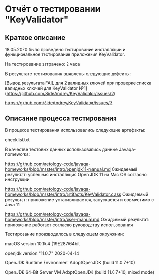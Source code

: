 <h1>Отчёт о тестировании "KeyValidator"</h1>

<h2>Краткое описание</h2>

18.05.2020 было проведено тестирование инсталляции и функциональное тестирование приложения KeyValidator.

На тестирование затрачено: 2 часа

В результате тестирования выявлены следующие дефекты:

[Вывод результата FAIL для 2 валидных ключей при проверке списка валидных ключей для KeyValidator №1] (https://github.com/SideAndrey/KeyValidator/issues/2)

https://github.com/SideAndrey/KeyValidator/issues/3

<h2>Описание процесса тестирования</h2>

В процессе тестирования использовались следующие артефакты:

checklist.txt

В качестве тестовых данных использовались данные Javaqa-homeworks:

https://github.com/netology-code/javaqa-homeworks/blob/master/intro/openjdk11-manual.md
Ожидаемый результат: успешная инсталляция Open JDK 11 на Mac OS согласно инструкции

https://github.com/netology-code/javaqa-homeworks/blob/master/intro/artifacts/KeyValidator.class
Ожидаемый результат: приложение устанавливается, запускается и совместимо с Java 11

https://github.com/netology-code/javaqa-homeworks/blob/master/intro/user-manual.md
Ожидаемый результат: приложение работает согласно руководству использования

Тестирование производилось в следующем окружении:

macOS version 10.15.4 (19E287)64bit 

openjdk version "11.0.7" 2020-04-14

OpenJDK Runtime Environment AdoptOpenJDK (build 11.0.7+10)

OpenJDK 64-Bit Server VM AdoptOpenJDK (build 11.0.7+10, mixed mode)
